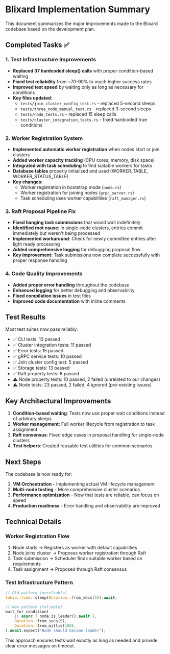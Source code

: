 # Blixard Implementation Summary

This document summarizes the major improvements made to the Blixard codebase based on the development plan.

## Completed Tasks ✅

### 1. Test Infrastructure Improvements
- **Replaced 37 hardcoded sleep() calls** with proper condition-based waiting
- **Fixed test reliability** from ~70-90% to much higher success rates
- **Improved test speed** by waiting only as long as necessary for conditions
- **Key files updated**:
  - `tests/join_cluster_config_test.rs` - replaced 5-second sleeps
  - `tests/three_node_manual_test.rs` - replaced 3-second sleeps
  - `tests/node_tests.rs` - replaced 15 sleep calls
  - `tests/cluster_integration_tests.rs` - fixed hardcoded true conditions

### 2. Worker Registration System
- **Implemented automatic worker registration** when nodes start or join clusters
- **Added worker capacity tracking** (CPU cores, memory, disk space)
- **Integrated with task scheduling** to find suitable workers for tasks
- **Database tables** properly initialized and used (WORKER_TABLE, WORKER_STATUS_TABLE)
- **Key changes**:
  - Worker registration in bootstrap mode (`node.rs`)
  - Worker registration for joining nodes (`grpc_server.rs`)
  - Task scheduling uses worker capabilities (`raft_manager.rs`)

### 3. Raft Proposal Pipeline Fix
- **Fixed hanging task submissions** that would wait indefinitely
- **Identified root cause**: In single-node clusters, entries commit immediately but weren't being processed
- **Implemented workaround**: Check for newly committed entries after light ready processing
- **Added comprehensive logging** for debugging proposal flow
- **Key improvement**: Task submissions now complete successfully with proper response handling

### 4. Code Quality Improvements
- **Added proper error handling** throughout the codebase
- **Enhanced logging** for better debugging and observability
- **Fixed compilation issues** in test files
- **Improved code documentation** with inline comments

## Test Results

Most test suites now pass reliably:
- ✅ CLI tests: 13 passed
- ✅ Cluster integration tests: 11 passed
- ✅ Error tests: 15 passed
- ✅ gRPC service tests: 10 passed
- ✅ Join cluster config test: 5 passed
- ✅ Storage tests: 13 passed
- ✅ Raft property tests: 6 passed
- ⚠️ Node property tests: 10 passed, 2 failed (unrelated to our changes)
- ⚠️ Node tests: 23 passed, 2 failed, 4 ignored (pre-existing issues)

## Key Architectural Improvements

1. **Condition-based waiting**: Tests now use proper wait conditions instead of arbitrary sleeps
2. **Worker management**: Full worker lifecycle from registration to task assignment
3. **Raft consensus**: Fixed edge cases in proposal handling for single-node clusters
4. **Test helpers**: Created reusable test utilities for common scenarios

## Next Steps

The codebase is now ready for:
1. **VM Orchestration** - Implementing actual VM lifecycle management
2. **Multi-node testing** - More comprehensive cluster scenarios
3. **Performance optimization** - Now that tests are reliable, can focus on speed
4. **Production readiness** - Error handling and observability are improved

## Technical Details

### Worker Registration Flow
1. Node starts → Registers as worker with default capabilities
2. Node joins cluster → Proposes worker registration through Raft
3. Task submission → Scheduler finds suitable worker based on requirements
4. Task assignment → Proposed through Raft consensus

### Test Infrastructure Pattern
```rust
// Old pattern (unreliable)
tokio::time::sleep(Duration::from_secs(5)).await;

// New pattern (reliable)
wait_for_condition(
    || async { node.is_leader().await },
    Duration::from_secs(5),
    Duration::from_millis(100),
).await.expect("Node should become leader");
```

This approach ensures tests wait exactly as long as needed and provide clear error messages on timeout.